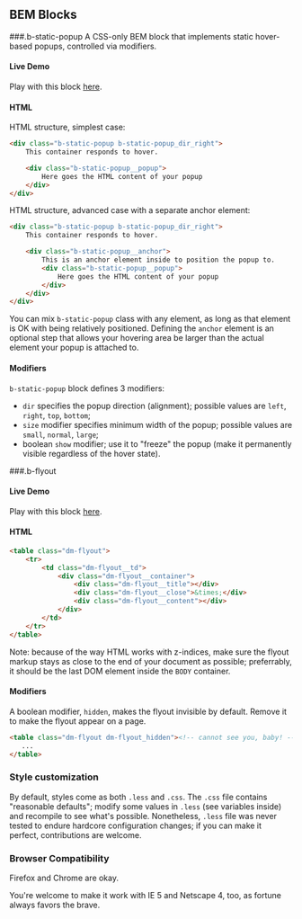 ## BEM Blocks

###.b-static-popup
A CSS-only BEM block that implements static hover-based popups, controlled via modifiers.

#### Live Demo
Play with this block [here](http://htmlpreview.github.io/?https://github.com/ingdir/bem-blocks/blob/master/static-popup/b-static-popup.html).

#### HTML
HTML structure, simplest case:
```html
<div class="b-static-popup b-static-popup_dir_right">
    This container responds to hover.

    <div class="b-static-popup__popup">
        Here goes the HTML content of your popup
    </div>
</div>
```

HTML structure, advanced case with a separate anchor element:
```html
<div class="b-static-popup b-static-popup_dir_right">
    This container responds to hover.

    <div class="b-static-popup__anchor">
        This is an anchor element inside to position the popup to.
        <div class="b-static-popup__popup">
            Here goes the HTML content of your popup
        </div>
    </div>
</div>
```

You can mix `b-static-popup` class with any element, as long as that element is OK with being relatively positioned.
Defining the `anchor` element is an optional step that allows your hovering area be larger than the actual element
your popup is attached to.

#### Modifiers
`b-static-popup` block defines 3 modifiers:
  * `dir` specifies the popup direction (alignment); possible values are `left`, `right`, `top`, `bottom`;
  * `size` modifier specifies minimum width of the popup; possible values are `small`, `normal`, `large`;
  * boolean `show` modifier; use it to "freeze" the popup (make it permanently visible regardless of the hover state).

###.b-flyout

#### Live Demo
Play with this block [here](http://htmlpreview.github.io/?https://github.com/ingdir/bem-blocks/blob/master/flyout/b-flyout.html).

#### HTML
```html
<table class="dm-flyout">
    <tr>
        <td class="dm-flyout__td">
            <div class="dm-flyout__container">
                <div class="dm-flyout__title"></div>
                <div class="dm-flyout__close">&times;</div>
                <div class="dm-flyout__content"></div>
            </div>
        </td>
    </tr>
</table>
```

Note: because of the way HTML works with z-indices, make sure the flyout markup stays as close to the end of your document
as possible; preferrably, it should be the last DOM element inside the `BODY` container.

#### Modifiers

A boolean modifier, `hidden`, makes the flyout invisible by default.
Remove it to make the flyout appear on a page.

```html
<table class="dm-flyout dm-flyout_hidden"><!-- cannot see you, baby! -->
   ...
</table>
```

### Style customization
By default, styles come as both `.less` and `.css`. The `.css` file contains "reasonable defaults"; modify some
values in `.less` (see variables inside) and recompile to see what's possible. Nonetheless, `.less` file was
never tested to endure hardcore configuration changes; if you can make it perfect, contributions are welcome.

### Browser Compatibility
Firefox and Chrome are okay.

You're welcome to make it work with IE 5 and Netscape 4, too, as fortune always favors the brave.

